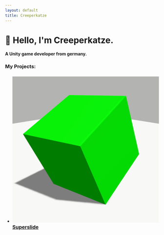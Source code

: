 ```yaml
---
layout: default
title: Creeperkatze
---
```


# 👋 Hello, I'm Creeperkatze.

#### A Unity game developer from germany.

### My Projects:
- ### <img src="assets/images/superslide/GameIcon.png" class="project-icon">[Superslide](./superslide.md)